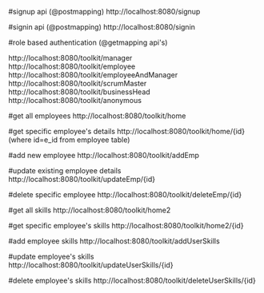 #signup api (@postmapping)
http://localhost:8080/signup

#signin api (@postmapping)
http://localhost:8080/signin

#role based authentication (@getmapping api's)

http://localhost:8080/toolkit/manager
http://localhost:8080/toolkit/employee
http://localhost:8080/toolkit/employeeAndManager
http://localhost:8080/toolkit/scrumMaster
http://localhost:8080/toolkit/businessHead
http://localhost:8080/toolkit/anonymous

#get all employees
http://localhost:8080/toolkit/home

#get specific employee's details
http://localhost:8080/toolkit/home/{id}
(where id=e_id from employee table)

#add new employee
http://localhost:8080/toolkit/addEmp

#update existing employee details
http://localhost:8080/toolkit/updateEmp/{id}

#delete specific employee
http://localhost:8080/toolkit/deleteEmp/{id}

#get all skills
http://localhost:8080/toolkit/home2

#get specific employee's skills
http://localhost:8080/toolkit/home2/{id}

#add employee skills
http://localhost:8080/toolkit/addUserSkills

#update employee's skills
http://localhost:8080/toolkit/updateUserSkills/{id}

#delete employee's skills
http://localhost:8080/toolkit/deleteUserSkills/{id}

